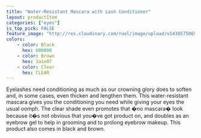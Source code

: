 ```yaml
---
title: "Water-Resistant Mascara with Lash Conditioner"
layout: productItem
categories: ["eyes"]
is_top_pick: FALSE
feature_image: "http://res.cloudinary.com/ruel/image/upload/v1438575069/fashion21/picture-28.jpg"
colors:
    - color: Black
      hex: 000000
    - color: Brown
      hex: 3a1e07
    - color: Clear
      hex: CLEAR
---
```

Eyelashes need conditioning as much as our crowning glory does to soften and, in some cases, even thicken and lengthen them. This water-resistant mascara gives you the conditioning you need while giving your eyes the usual oomph. The clear shade even promotes that �no mascara� look because it�s not obvious that you�ve got product on, and doubles as an eyebrow gel to help in grooming and to prolong eyebrow makeup. This product also comes in black and brown.